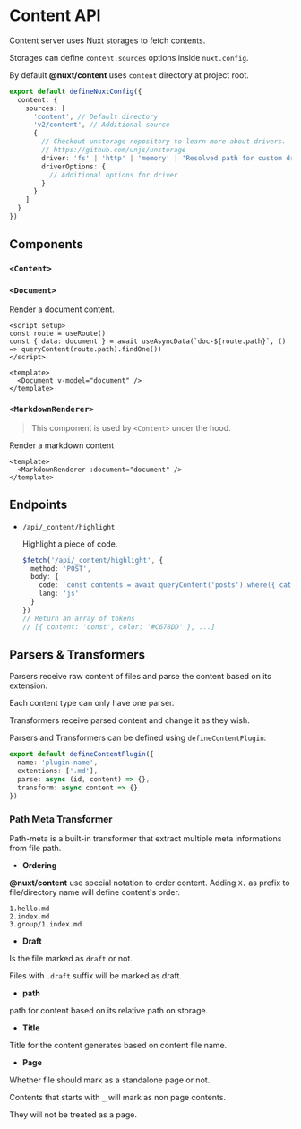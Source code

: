 # Content API

Content server uses Nuxt storages to fetch contents.

Storages can define `content.sources` options inside `nuxt.config`.

By default **@nuxt/content** uses `content` directory at project root.

```ts
export default defineNuxtConfig({
  content: {
    sources: [
      'content', // Default directory
      'v2/content', // Additional source
      {
        // Checkout unstorage repository to learn more about drivers.
        // https://github.com/unjs/unstorage
        driver: 'fs' | 'http' | 'memory' | 'Resolved path for custom driver',
        driverOptions: {
          // Additional options for driver
        }
      }
    ]
  }
})
```

## Components

### `<Content>`

### `<Document>`

Render a document content.

```vue [pages/[...slug].vue]
<script setup>
const route = useRoute()
const { data: document } = await useAsyncData(`doc-${route.path}`, () => queryContent(route.path).findOne())
</script>

<template>
  <Document v-model="document" />
</template>
```

### `<MarkdownRenderer>`

> This component is used by `<Content>` under the hood.

Render a markdown content

```vue
<template>
  <MarkdownRenderer :document="document" />
</template>
```

## Endpoints

- `/api/_content/highlight`

  Highlight a piece of code.

  ```ts
  $fetch('/api/_content/highlight', {
    method: 'POST',
    body: {
      code: `const contents = await queryContent('posts').where({ category: { $in: ['nature', 'people'] } }).limit(10).find()`,
      lang: 'js'
    }
  })
  // Return an array of tokens
  // [{ content: 'const', color: '#C678DD' }, ...]
  ```

## Parsers & Transformers

Parsers receive raw content of files and parse the content based on its extension.

Each content type can only have one parser.

Transformers receive parsed content and change it as they wish.

Parsers and Transformers can be defined using `defineContentPlugin`:

```ts
export default defineContentPlugin({
  name: 'plugin-name',
  extentions: ['.md'],
  parse: async (id, content) => {},
  transform: async content => {}
})
```

### Path Meta Transformer

Path-meta is a built-in transformer that extract multiple meta informations from file path.

- **Ordering**

**@nuxt/content** use special notation to order content. Adding `X.` as prefix to file/directory name will define content's order.

```
1.hello.md
2.index.md
3.group/1.index.md
```

- **Draft**

Is the file marked as `draft` or not.

Files with `.draft` suffix will be marked as draft.

- **path**

path for content based on its relative path on storage.

- **Title**

Title for the content generates based on content file name.

- **Page**

Whether file should mark as a standalone page or not.

Contents that starts with `_` will mark as non page contents.

They will not be treated as a page.
